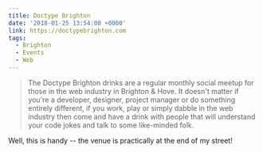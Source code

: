 ```yaml
---
title: Doctype Brighton
date: '2018-01-25 13:54:00 +0000'
link: https://doctypebrighton.com
tags:
  - Brighton
  - Events
  - Web
---
```

> The Doctype Brighton drinks are a regular monthly social meetup for those in the web industry in Brighton & Hove. It doesn't matter if you're a developer, designer, project manager or do something entirely different, if you work, play or simply dabble in the web industry then come and have a drink with people that will understand your code jokes and talk to some like-minded folk.

Well, this is handy -- the venue is practically at the end of my street!
